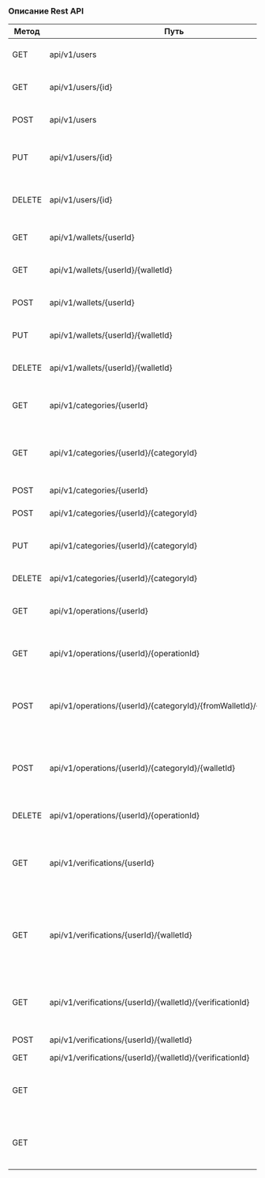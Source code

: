 
### Описание Rest API
| Метод | Путь | Действие | Пример |
|-----------------|----------------------------------------------------------|---------------------------------------------------------------------------|----------------------------------------------------------------------------------------------------|
| GET | api/v1/users | Получение данных пользователей |  |
| GET | api/v1/users/{id} | Получение данных пользователя | api/v1/users/3 |
| POST | api/v1/users | Добавление нового пользователя | { 	 "name" : "Alex", 	 "password" : "123456" } |
| PUT | api/v1/users/{id} | Изменение данных пользователя | {  	  "name" : "AlexStruc",  	  "password" : "123456"  } |
| DELETE |  api/v1/users/{id} | Удаление пользователя и всего что с ним связано | api/v1/users/3 |
| GET | api/v1/wallets/{userId} | Получение данных о счетах пользователя | api/v1/wallet/10 |
| GET | api/v1/wallets/{userId}/{walletId} | Получение данных о счете пользователя | api/v1/wallet/3/1 |
| POST | api/v1/wallets/{userId} | Добавление нового счета | {     "name": "наличные",     "money": 2000 } |
| PUT | api/v1/wallets/{userId}/{walletId} | Изменение счета | {     "name": "наличные",     "money": 3000 } |
| DELETE | api/v1/wallets/{userId}/{walletId} | Удаление счета и всего что с ним связано | api/v1/wallet/3/1 |
| GET | api/v1/categories/{userId} | Получение данных о категориях пользователя | api/v1/category/3 |
| GET | api/v1/categories/{userId}/{categoryId} | Получение данных о категории/подкатегории пользователя | api/v1/category/3/1 |
| POST | api/v1/categories/{userId} | Добавление новой категории | { 	 "name" : "досуг" } |
| POST | api/v1/categories/{userId}/{categoryId} | Добавление подкатегории | { 	 "name" : "досуг" } |
| PUT | api/v1/categories/{userId}/{categoryId} | Изменение данных категории/подкатегории | { 	 "name" : "отдых" } |
| DELETE | api/v1/categories/{userId}/{categoryId} | Удаление категории | api/v1/category/3/1 |
| GET | api/v1/operations/{userId} | Получение данных об операциях пользователя |  |
| GET | api/v1/operations/{userId}/{operationId} | Получение данных об операции пользователя |  |
| POST | api/v1/operations/{userId}/{categoryId}/{fromWalletId}/{toWalletId} | Добавление новой операции перевода между счетами (! обязательно operationType=2)| { "money" : 1, "operatationType" : 2 } |
| POST | api/v1/operations/{userId}/{categoryId}/{walletId} | Добавление новой операции дохода (operationType=0) или расхода (operationType=1) | { "money" : 1, "operatationType" : 1 } |
| DELETE | api/v1/operations/{userId}/{operationId} | Удаление операции пользователя |  |
| GET | api/v1/verifications/{userId} | Получение данных о сверках реальных и ожидаемых денег пользователя |  |
| GET | api/v1/verifications/{userId}/{walletId} | Получение данных о сверках реальных и ожидаемых денег определенного счета пользователя |  |
| GET | api/v1/verifications/{userId}/{walletId}/{verificationId} | Получение данных о сверке реальных и ожидаемых денег |  |
| POST | api/v1/verifications/{userId}/{walletId} | Добавление новой сверки | { "actualMoney" : 50 } |
| GET | api/v1/verifications/{userId}/{walletId}/{verificationId} | Удаление сверки |  |
| GET |  | Расход за определенный период по выбранным категориям |  |
| GET |  | Доход за определенный период по выбранным категориям |  | 